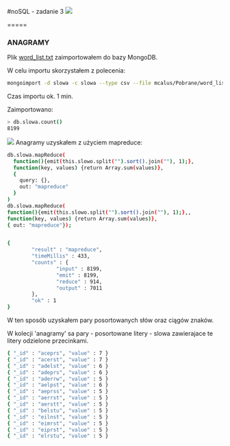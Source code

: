 #noSQL - zadanie 3
![](https://blog.apigee.com/sites/blog/files/nosql-plm.png)

=====
### ANAGRAMY

Plik [word_list.txt](http://wbzyl.inf.ug.edu.pl/nosql/doc/data/word_list.txt) zaimportowałem do bazy MongoDB.

W celu importu skorzystałem z polecenia:
```sh
mongoimport -d slowa -c slowa --type csv --file mcalus/Pobrane/word_list.txt -f "words"
```
Czas importu ok. 1 min.

Zaimportowano:
```sh
> db.slowa.count()
8199
```
![](https://cloudcelebrity.files.wordpress.com/2013/09/sql-nosql.png)
Anagramy uzyskałem z użyciem mapreduce:
```sh
db.slowa.mapReduce(
  function(){emit(this.slowo.split("").sort().join(""), 1);},
  function(key, values) {return Array.sum(values)},
  {
    query: {},
    out: "mapreduce"
  }
)
db.slowa.mapReduce(
function(){emit(this.slowo.split("").sort().join(""), 1);},,
function(key, values) {return Array.sum(values)}, 
{ out: "mapreduce"});


{
        "result" : "mapreduce",
        "timeMillis" : 433,
        "counts" : {
                "input" : 8199,
                "emit" : 8199,
                "reduce" : 914,
                "output" : 7011
        },
        "ok" : 1
}

```
W ten sposób uzyskałem pary posortowanych słów oraz ciągów znaków.

W kolecji 'anagramy' sa pary - posortowane litery - slowa zawierajace te litery odzielone przecinkami.

```sh
{ "_id" : "aceprs", "value" : 7 }
{ "_id" : "acerst", "value" : 7 }
{ "_id" : "adelst", "value" : 6 }
{ "_id" : "adeprs", "value" : 6 }
{ "_id" : "aderrw", "value" : 5 }
{ "_id" : "aelpst", "value" : 6 }
{ "_id" : "aeprss", "value" : 5 }
{ "_id" : "aerrst", "value" : 5 }
{ "_id" : "aerstt", "value" : 5 }
{ "_id" : "belstu", "value" : 5 }
{ "_id" : "eilnst", "value" : 5 }
{ "_id" : "eimrst", "value" : 5 }
{ "_id" : "eiprst", "value" : 5 }
{ "_id" : "elrstu", "value" : 5 }
```


